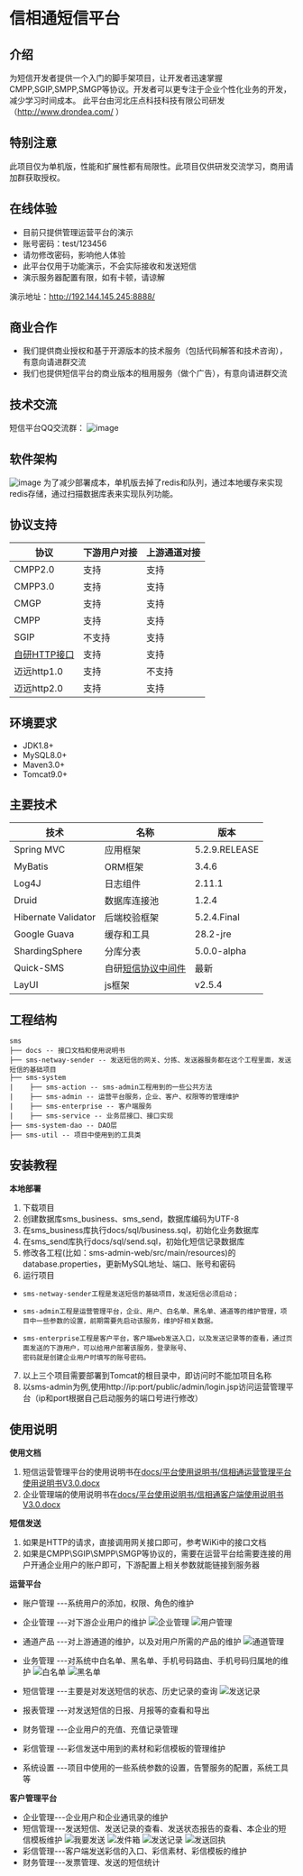 # 信相通短信平台

## 介绍
  为短信开发者提供一个入门的脚手架项目，让开发者迅速掌握CMPP,SGIP,SMPP,SMGP等协议。开发者可以更专注于企业个性化业务的开发，减少学习时间成本。
  此平台由河北庄点科技科技有限公司研发（http://www.drondea.com/ ）
## 特别注意
  此项目仅为单机版，性能和扩展性都有局限性。此项目仅供研发交流学习，商用请加群获取授权。

## 在线体验

- 目前只提供管理运营平台的演示
- 账号密码：test/123456
- 请勿修改密码，影响他人体验
- 此平台仅用于功能演示，不会实际接收和发送短信
- 演示服务器配置有限，如有卡顿，请谅解

演示地址：http://192.144.145.245:8888/

## 商业合作 
- 我们提供商业授权和基于开源版本的技术服务（包括代码解答和技术咨询），有意向请进群交流
- 我们也提供短信平台的商业版本的租用服务（做个广告），有意向请进群交流

## 技术交流
短信平台QQ交流群：
![image](docs/images/qq.png)

## 软件架构
  ![image](docs/images/jiagou.png)
  为了减少部署成本，单机版去掉了redis和队列，通过本地缓存来实现redis存储，通过扫描数据库表来实现队列功能。
## 协议支持
协议| 下游用户对接 | 上游通道对接 |
-----------|-------------| ------------|
CMPP2.0 | 支持 | 支持 |
CMPP3.0 | 支持 | 支持 |
CMGP | 支持 | 支持 |
CMPP | 支持 | 支持 |
SGIP | 不支持 | 支持 |
[自研HTTP接口](https://gitee.com/zhuang-dian/sms-platform-stand-alone/wikis) | 支持 | 支持 |
迈远http1.0 | 支持 | 不支持 |
迈远http2.0 | 支持 | 支持 |

## 环境要求

- JDK1.8+
- MySQL8.0+
- Maven3.0+
- Tomcat9.0+

## 主要技术

技术 | 名称 | 版本 
----|------|----
Spring MVC | 应用框架 | 5.2.9.RELEASE 
MyBatis | ORM框架 | 3.4.6  
Log4J| 日志组件 | 2.11.1
Druid | 数据库连接池 | 1.2.4
Hibernate Validator | 后端校验框架 | 5.2.4.Final
Google Guava | 缓存和工具 | 28.2-jre
ShardingSphere | 分库分表 | 5.0.0-alpha
Quick-SMS | 自研[短信协议中间件](https://gitee.com/zhuang-dian/quick-sms) | 最新
LayUI | js框架 | v2.5.4

## 工程结构                                                                                                                                                           

```
sms
├── docs -- 接口文档和使用说明书
├── sms-netway-sender -- 发送短信的网关、分拣、发送器服务都在这个工程里面，发送短信的基础项目
├── sms-system
|    ├── sms-action -- sms-admin工程用到的一些公共方法
|    ├── sms-admin -- 运营平台服务，企业、客户、权限等的管理维护
|    ├── sms-enterprise -- 客户端服务
|    ├── sms-service -- 业务层接口、接口实现
├── sms-system-dao -- DAO层
├── sms-util -- 项目中使用到的工具类
```                                                                                                                                    
      
                                                                                                                                     

## 安装教程

 **本地部署** 
1. 下载项目
2. 创建数据库sms_business、sms_send，数据库编码为UTF-8
3. 在sms_business库执行docs/sql/business.sql，初始化业务数据库
4. 在sms_send库执行docs/sql/send.sql，初始化短信记录数据库   
5. 修改各工程(比如：sms-admin-web/src/main/resources)的database.properties，更新MySQL地址、端口、账号和密码
6. 运行项目
  
-     sms-netway-sender工程是发送短信的基础项目，发送短信必须启动；
-     sms-admin工程是运营管理平台，企业、用户、白名单、黑名单、通道等的维护管理，项目中一些参数的设置，前期需要先启动该服务，维护好相关数据。
-     sms-enterprise工程是客户平台，客户端web发送入口，以及发送记录等的查看，通过页面发送的下游用户，可以给用户部署该服务，登录账号、
      密码就是创建企业用户时填写的账号密码。

7. 以上三个项目需要部署到Tomcat的根目录中，即访问时不能加项目名称
8. 以sms-admin为例,使用http://ip:port/public/admin/login.jsp访问运营管理平台（ip和port根据自己启动服务的端口号进行修改）

## 使用说明

**使用文档**
1. 短信运营管理平台的使用说明书在[docs/平台使用说明书/信相通运营管理平台使用说明书V3.0.docx](docs/平台使用说明书/信相通运营管理平台使用说明书V3.0.docx)
2. 企业管理端的使用说明书在[docs/平台使用说明书/信相通客户端使用说明书V3.0.docx](docs/平台使用说明书/信相通客户端使用说明书V3.0.docx)

**短信发送**
1.  如果是HTTP的请求，直接调用网关接口即可，参考WiKi中的接口文档
2.  如果是CMPP\SGIP\SMPP\SMGP等协议的，需要在运营平台给需要连接的用户开通企业用户的账户即可，下游配置上相关参数就能链接到服务器

**运营平台**
-   账户管理
        ---系统用户的添加，权限、角色的维护

-   企业管理
        ---对下游企业用户的维护
        ![企业管理](https://images.gitee.com/uploads/images/2021/0610/113917_9a6d34de_647232.png "企业管理.png")
        ![用户管理](https://images.gitee.com/uploads/images/2021/0610/113943_30c1a228_647232.png "用户管理.png")

-   通道产品
        ---对上游通道的维护，以及对用户所需的产品的维护
        ![通道管理](https://images.gitee.com/uploads/images/2021/0610/114024_8fa4c4e1_647232.png "通道管理.png")

-   业务管理
        ---对系统中白名单、黑名单、手机号码路由、手机号码归属地的维护
        ![白名单](https://images.gitee.com/uploads/images/2021/0610/114113_05e0b651_647232.png "白名单.png")
        ![黑名单](https://images.gitee.com/uploads/images/2021/0610/114129_0011b130_647232.png "黑名单.png")

-   短信管理
        ---主要是对发送短信的状态、历史记录的查询
        ![发送记录](https://images.gitee.com/uploads/images/2021/0610/114213_6b388ee0_647232.png "发送记录.png")

-   报表管理
        ---对发送短信的日报、月报等的查看和导出

-   财务管理
        ---企业用户的充值、充值记录管理

-   彩信管理
        ---彩信发送中用到的素材和彩信模板的管理维护

-   系统设置
        ---项目中使用的一些系统参数的设置，告警服务的配置，系统工具等

**客户管理平台**
-   企业管理---企业用户和企业通讯录的维护
-   短信管理---发送短信、发送记录的查看、发送状态报告的查看、本企业的短信模板维护
        ![我要发送](https://images.gitee.com/uploads/images/2021/0610/152010_044010ac_647232.png "我要发送.png")
        ![发件箱](https://images.gitee.com/uploads/images/2021/0610/152036_7ff3fb8b_647232.png "发件箱.png")
        ![发送记录](https://images.gitee.com/uploads/images/2021/0610/152059_d6bb2563_647232.png "发送记录.png")
        ![发送回执](https://images.gitee.com/uploads/images/2021/0610/152116_130fbd92_647232.png "发送回执.png")
-   彩信管理---客户端发送彩信的入口、彩信素材、彩信模板的维护
-   财务管理---发票管理、发送的短信统计
